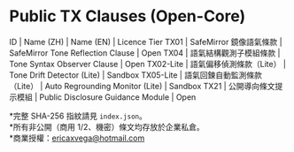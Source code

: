 # Public TX Clauses (Open-Core)

ID | Name (ZH) | Name (EN) | Licence Tier
TX01 | SafeMirror 鏡像語氣條款 | SafeMirror Tone Reflection Clause | Open
TX04 | 語氣結構觀測子模組條款 | Tone Syntax Observer Clause | Open
TX02-Lite | 語氣偏移偵測條款（Lite） | Tone Drift Detector (Lite) | Sandbox
TX05-Lite | 語氣回鍊自動監測條款（Lite） | Auto Regrounding Monitor (Lite) | Sandbox
TX21 | 公開導向條文提示模組 | Public Disclosure Guidance Module | Open

*完整 SHA-256 指紋請見 `index.json`。  
*所有非公開（商用 1/2、機密）條文均存放於企業私倉。  
*商業授權：ericaxvega@hotmail.com
